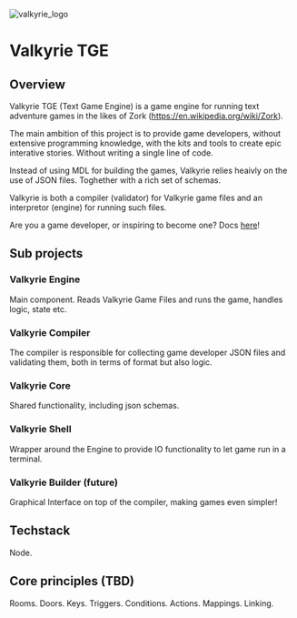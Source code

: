 ![valkyrie_logo](https://github.com/whemmingsson/valkyrie-tge/assets/37114315/5b4b3eaf-69f7-468f-b8da-b6b0ff60c3e1)

# Valkyrie TGE

## Overview
Valkyrie TGE (Text Game Engine) is a game engine for running text adventure games in the likes of Zork (https://en.wikipedia.org/wiki/Zork). 

The main ambition of this project is to provide game developers, without extensive programming knowledge, with the kits and tools to create epic interative stories. Without writing a single line of code.  

Instead of using MDL for building the games, Valkyrie relies heaivly on the use of JSON files. Toghether with a rich set of schemas. 

Valkyrie is both a compiler (validator) for Valkyrie game files and an interpretor (engine) for running such files.

Are you a game developer, or inspiring to become one? Docs [here](https://github.com/whemmingsson/valkyrie-tge/tree/master/docs/game-developers)!

## Sub projects

### Valkyrie Engine
Main component. Reads Valkyrie Game Files and runs the game, handles logic, state etc.

### Valkyrie Compiler
The compiler is responsible for collecting game developer JSON files and validating them, both in terms of format but also logic. 

### Valkyrie Core
Shared functionality, including json schemas.

### Valkyrie Shell
Wrapper around the Engine to provide IO functionality to let game run in a terminal.

### Valkyrie Builder (future)
Graphical Interface on top of the compiler, making games even simpler!

## Techstack
Node.

## Core principles (TBD)
Rooms. Doors. Keys. Triggers. Conditions. Actions. Mappings. Linking. 
